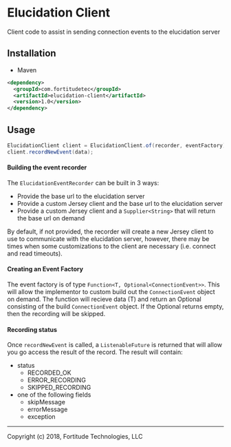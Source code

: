 # Elucidation Client
Client code to assist in sending connection events to the elucidation server

Installation
---
* Maven

```xml
<dependency>
  <groupId>com.fortitudetec</groupId>
  <artifactId>elucidation-client</artifactId>
  <version>1.0</version>
</dependency>
```

Usage
---
```java
ElucidationClient client = ElucidationClient.of(recorder, eventFactory);
client.recordNewEvent(data);
```

#### Building the event recorder
The `ElucidationEventRecorder` can be built in 3 ways:
* Provide the base url to the elucidation server
* Provide a custom Jersey client and the base url to the elucidation server
* Provide a custom Jersey client and a `Supplier<String>` that will return the base url on demand

By default, if not provided, the recorder will create a new Jersey client to use to communicate with the elucidation server, however, 
there may be times when some customizations to the client are necessary (i.e. connect and read timeouts).

#### Creating an Event Factory
The event factory is of type `Function<T, Optional<ConnectionEvent>>`.  This will allow the implementor to custom build out the 
`ConnectionEvent` object on demand.  The function will recieve data (T) and return an Optional consisting of the build `ConnectionEvent` object.
If the Optional returns empty, then the recording will be skipped.

#### Recording status
Once `recordNewEvent` is called, a `ListenableFuture` is returned that will allow you go access the result of the record.  The result
will contain:
* status
    * RECORDED_OK
    * ERROR_RECORDING
    * SKIPPED_RECORDING
* one of the following fields
    * skipMessage
    * errorMessage
    * exception

---
Copyright (c) 2018, Fortitude Technologies, LLC